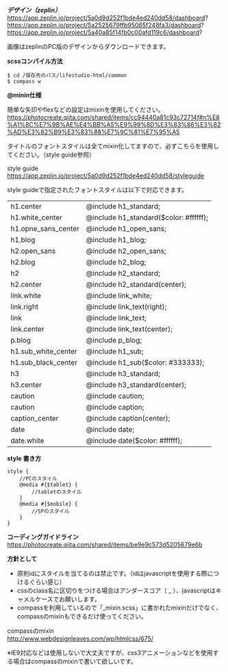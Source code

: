 ***デザイン（zeplin）***  
https://app.zeplin.io/project/5a0d9d252f1bde4ed240dd58/dashboard?  
https://app.zeplin.io/project/5a2525679ffb95065f248fa3/dashboard?  
https://app.zeplin.io/project/5a40a85f14fb0c00afd119c6/dashboard?  

画像はzeplinのPC版のデザインからダウンロードできます。


**scssコンパイル方法**  
```
$ cd /保存先のパス/lifestudio-html/common  
$ compass w  
```

**@minin仕様**

簡単な矢印やflexなどの設定はmixinを使用してください。
https://photocreate.qiita.com/shared/items/cc94440a81c93c72714f#n%E8%A1%8C%E7%9B%AE%E4%BB%A5%E9%99%8D%E3%83%86%E3%82%AD%E3%82%B9%E3%83%88%E7%9C%81%E7%95%A5

タイトルのフォントスタイルは全てmixin化してますので、必ずこちらを使用してください。（style guide参照）

style guide  
https://app.zeplin.io/project/5a0d9d252f1bde4ed240dd58/styleguide

style guideで指定されたフォントスタイルは以下で対応できます。
<table>
<tr>
<td>h1.center</td>
<td>@include h1_standard;</td>
</tr>
<tr>
<td>h1.white_center</td>
<td>@include h1_standard($color: #ffffff);</td>
</tr>
<tr>
<td>h1.opne_sans_center</td>
<td>@include h1_open_sans;</td>
</tr>
<tr>
<td>h1.blog</td>
<td>@include h1_blog;</td>
</tr>
<tr>
<td>h2.open_sans</td>
<td>@include h2_open_sans;</td>
</tr>
<tr>
<td>h2.blog</td>
<td>@include h2_blog;</td>
</tr>
<tr>
<td>h2</td>
<td>@include h2_standard;</td>
</tr>
<tr>
<td>h2.center</td>
<td>@include h2_standard(center);</td>
</tr>
<tr>
<td>link.white</td>
<td>@include link_white;</td>
</tr>
<tr>
<td>link.right</td>
<td>@include link_text(right);</td>
</tr>
<tr>
<td>link</td>
<td>@include link_text;</td>
</tr>
<tr>
<td>link.center</td>
<td>@include link_text(center);</td>
</tr>
<tr>
<td>p.blog</td>
<td>@include p_blog;</td>
</tr>
<tr>
<td>h1.sub_white_center</td>
<td>@include h1_sub;</td>
</tr>
<tr>
<td>h1.sub_black_center</td>
<td>@include h1_sub($color: #333333);</td>
</tr>
<tr>
<td>h3</td>
<td>@include h3_standard;</td>
</tr>
<tr>
<td>h3.center</td>
<td>@include h3_standard(center);</td>
</tr>
<tr>
<td>caution</td>
<td>@include caution;</td>
</tr>
<tr>
<td>caution</td>
<td>@include caption;</td>
</tr>
<tr>
<td>caption_center</td>
<td>@include caption(center);</td>
</tr>
<tr>
<td>date</td>
<td>@include date;</td>
</tr>
<tr>
<td>date.white</td>
<td>@include date($color: #ffffff);</td>
</tr>

</table>


**style 書き方**
```
style {
	//PCのスタイル
	@media #{$tablet} {
		//tabletのスタイル
	}
	@media #{$mobile} {
		//SPのスタイル
	}
}
```

**コーディングガイドライン**  
https://photocreate.qiita.com/shared/items/be9e9c573d5205679e6b



**方針として**
* 原則idにスタイルを当てるのは禁止です。（idはjavascriptを使用する際につけるぐらい感じ）
* cssのclass名に区切りをつける場合はアンダースコア（ _ ）、javascriptはキャメルケースでお願いします。
* compassを利用しているので「_mixin.scss」に書かれたmixinだけでなく、compassのmixinもできるだけ使ってください。

compassのmixin  
http://www.webdesignleaves.com/wp/htmlcss/675/

※IE9対応などは使用しないで大丈夫ですが、css3アニメーションなどを使用する場合はcompassのmixinで書いて欲しいです。


